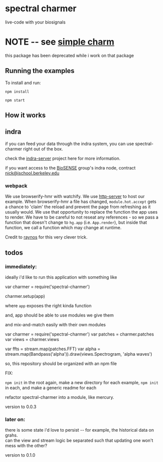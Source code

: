 # spectral charmer 

live-code with your biosignals 

# NOTE -- see [simple charm](http://github.com/elsehow/simple-charm)

this package has been deprecated while i work on that package


## Running the examples

To install and run:

    npm install

    npm start

[package.json]: ./package.json
[render.js]: ./render.js
[browser.js]: ./browser.js

## How it works

## indra

if you can feed your data through the indra system, you can use spectral-charmer right out of the box.

check the [indra-server](https://github.com/indra-net/collection-server) project here for more information.

if you want access to the [BioSENSE](http://biosense.berkeley.edu) group's indra node, contract nick@ischool.berkeley.edu

### webpack
We use browserify-hmr with watchify.
We use [http-server][] to host our example. 
When browserify-hmr a file has changed, `module.hot.accept` gets a chance to 'claim' the reload and prevent the page from refreshing as it usually would.
We use that opportunity to replace the function the app uses to render.
We have to be careful to not reseat any references - so we pass a function that doesn't change to `hg.app` (i.e. `App.render`), but inside that function, we call a function which may change at runtime.

Credit to [raynos](http://github.com/raynos) for this very clever trick.

[hot module replacement]: https://github.com/webpack/docs/wiki/hot-module-replacement-with-webpack
[http-server]: https://github.com/indexzero/http-server
[browserify-hmr]: https://github.com/AgentME/browserify-hmr


## todos

### immediately: 

ideally i'd like to run this application with something like

   var charmer = require('spectral-charmer')

   charmer.setup(app)

where `app` exposes the right kinda function

and, app should be able to use modules we give them

and mix-and-match easily with their own modules

   var charmer  = require('spectral-charmer')
   var patches  = charmer.patches
   var views    = charmer.views

   var ffts     = stream.map(patches.FFT)
   var alpha    = stream.map(Bandpass('alpha')).draw(views.Spectrogram, 'alpha waves')

so, this repository should be organized with an npm file

FIX:

`npm init` in the root again, make a new directory for each example, `npm init` in each, and make a generic readme for each

refactor spectral-charmer into a module, like mercury.

version to 0.0.3

### later on:

there is some state i'd love to persist -- for example, the historical data on grahs.  
can the view and stream logic be separated such that updating one won't mess with the other?

version to 0.1.0

